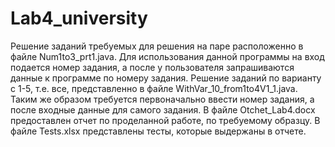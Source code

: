 # Lab4_university
Решение заданий требуемых для решения на паре расположенно в файле Num1to3_prt1.java. Для использования данной программы на вход подается номер задания, а после у пользователя запрашиваются данные к программе по номеру задания.
Решение заданий по варианту с 1-5, т.е. все, представленно в файле WithVar_10_from1to4V1_1.java. Таким же образом требуется первоначально ввести номер задания, а после входные данные для самого задания.
В файле Otchet_Lab4.docx предоставлен отчет по проделанной работе, по требуемому образцу.
В файле Tests.xlsx представлены тесты, которые выдержаны в отчете.
